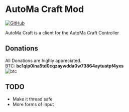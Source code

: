 # AutoMa Craft Mod
[![GitHub](https://img.shields.io/github/license/3top1a/AutoMaMod?color=critical&style=for-the-badge)](https://github.com/3top1a/AutoMaMod/blob/master/LICENSE)

AutoMa Craft is a client for the AutoMa Craft Controller 

## Donations
All Donations are highly appreciated.<br>
BTC: <b>bc1qlp0lna5td0cqzaywdda0w73864aytuatpf4yxs</b><br>
![btc](https://github.com/3top1a/AutoMaMod/blob/master/qrcode.png)

## TODO
*   Make it thread safe
*   More forms of input
